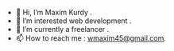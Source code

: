 - 👋 Hi, I’m Maxim Kurdy .
- 👀 I’m interested web development .
- 🌱 I’m currently a freelancer .
- 📫 How to reach me : wmaxim45@gmail.com.

<!---
maxW23/maxW23 is a ✨ special ✨ repository because its `README.md` (this file) appears on your GitHub profile.
You can click the Preview link to take a look at your changes.
--->
